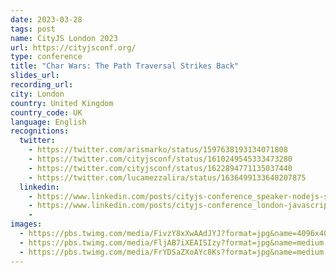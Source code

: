 ```yaml
---
date: 2023-03-28
tags: post
name: CityJS London 2023
url: https://cityjsconf.org/
type: conference
title: "Char Wars: The Path Traversal Strikes Back"
slides_url:
recording_url: 
city: London
country: United Kingdom
country_code: UK
language: English
recognitions:
  twitter:
    - https://twitter.com/arismarko/status/1597638193134071808
    - https://twitter.com/cityjsconf/status/1610249545333473280
    - https://twitter.com/cityjsconf/status/1622894771135037440
    - https://twitter.com/lucamezzalira/status/1636499133648207875
  linkedin:
    - https://www.linkedin.com/posts/cityjs-conference_speaker-nodejs-security-activity-7016331160720924672-XZTK?utm_source=share&utm_medium=member_desktop
    - https://www.linkedin.com/posts/cityjs-conference_london-javascript-activity-7028661654166859776-Y0sS?utm_source=share&utm_medium=member_desktop
    - 
images:
  - https://pbs.twimg.com/media/FivzY8xXwAAdJYJ?format=jpg&name=4096x4096
  - https://pbs.twimg.com/media/FljAB7iXEAISIzy?format=jpg&name=medium
  - https://pbs.twimg.com/media/FrYDSaZXoAYc8Ks?format=jpg&name=medium
---
```

